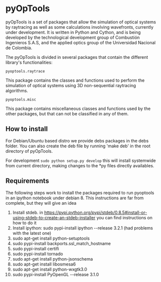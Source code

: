 # pyOpTools

pyOpTools is a set of packages that allow the simulation of optical systems by raytracing as well as some calculations involving wavefronts, currently under development. It is written in Python and Cython, and is being developed by the technological development group of Combustión Ingenieros S.A.S, and the applied optics group of the Universidad Nacional de Colombia.

The pyOpTools is divided in several packages that contain the different library's functionalities:

    pyoptools.raytrace

This package contains the classes and functions used to perform the simulation of optical systems using 3D non-sequential raytracing algorithms. 

    pyoptools.misc

This package contains miscellaneous classes and functions used by the other packages, but that can not be classified in any of them. 


## How to install

For Debian/Ubuntu based distro we provide debs packages in the debs folder. You
can also create the deb file by running 'make deb' in the root directory of pyOpTools.

For development `sudo python setup.py develop` this will install systemwide from current directory, making changes to the *py files directly availables.

## Requirements

The following steps work to install the packages required to run pyoptools in
an ipython notebook under debian 8. This instructions are far from complete, 
but they will give an idea

1. Install stdeb. in https://pypi.python.org/pypi/stdeb/0.8.5#install-or-using-stdeb-to-create-an-stdeb-installer you can find instructions on how to do it
2. Install ipython: sudo pypi-install ipython --release 3.2.1 (had problems with the latest one)
3. sudo apt-get install python-setuptools
4. sudo pypi-install backports.ssl_match_hostname
5. sudo pypi-install certifi
6. sudo pypi-install tornado
7. sudo apt-get install python-jsonschema
8. sudo apt-get install libosmesa6
9. sudo apt-get install python-wxgtk3.0
10. sudo pypi-install PyOpenGL --release 3.1.0
